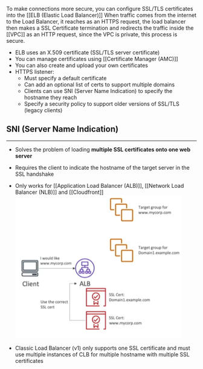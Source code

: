 To make connections more secure, you can configure SSL/TLS certificates into the [[ELB (Elastic Load Balancer)]]
When traffic comes from the internet to the Load Balancer, it reaches as an HTTPS request, the load balancer then makes a SSL Certificate termination and redirects the traffic inside the [[VPC]] as an HTTP request, since the VPC is private, this process is secure.

- ELB uses an X.509 certificate (SSL/TLS server certificate)
- You can manage certificates using [[Certificate Manager (AMC)]]
- You can also create and upload your own certificates
- HTTPS listener:
	- Must specify a default certificate
	- Can add an optional list of certs to support multiple domains
	- Clients can use SNI (Server Name Indication) to specify the hostname they reach
	- Specify a security policy to support older versions of SSL/TLS (legacy clients)

## SNI (Server Name Indication)
---
- Solves the problem of loading __multiple SSL certificates onto one web server__
- Requires the client to indicate the hostname of the target server in the SSL handshake
- Only works for [[Application Load Balancer (ALB)]], [[Network Load Balancer (NLB)]] and [[Cloudfront]]
![ELB_SNI.png](./Images/ELB_SNI.png)

- Classic Load Balancer (v1) only supports one SSL certificate and must use multiple instances of CLB for multiple hostname with multiple SSL certificates
